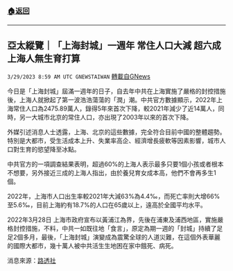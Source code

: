 ###  [:house:返回](README.md)
---


## 亞太縱覽｜「上海封城」一週年 常住人口大減  超六成上海人無生育打算
`3/29/2023 8:59 AM UTC GNEWSTAIWAN` [轉載自GNews](https://gnews.org/articles/1055904)

今日是「上海封城」屆滿一週年的日子，自去年中共在上海實施了嚴格的封控措施後，上海人就掀起了第一波浩浩蕩蕩的「潤」潮。中共官方數據顯示，2022年上海常住人口為2475.89萬人，錄得5年來首次下降，較2021年減少了近14萬人，同時，另一大城市北京的常住人口，亦出現了2003年以來的首次下降。

  

外媒引述消息人士透露，上海、北京的這些數據，完全符合目前中國的整體趨勢。特別是大都市，受生活成本上升、失業率高企、經濟增長疲軟等因素影響，城市人口對生育的慾望降至冰點。

  

中共官方的一項調查結果表明，超過60%的上海人表示最多只要1個小孩或者根本不想要，另外接近三成的上海人指出，由於養兒育女成本高，他們不會再多生1個。

  

2022年，上海市人口出生率較2021年大減63%為4.4‰，而死亡率則大增66%至5.6‰，目前上海約有18.7%的人口在65歲以上，遠高於全國平均水平。

  

2022年3月28日 上海市政府宣布以黃浦江為界，先後在浦東及浦西地區，實施嚴格封控措施，不料，中共一如既往地「食言」，原定為期一週的「封城」持續了足足2個多月，最後，「上海封城」演變成為震驚全球的人道災難，在這個外表華麗的國際大都市，幾十萬人被中共活生生地困在家中餓死、病死。

  

消息來源：[路透社](https://www.reuters.com/world/china/shanghais-population-drops-2022-after-covid-lockdowns-2023-03-29/)

